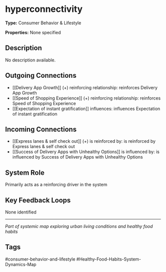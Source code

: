 # hyperconnectivity

**Type:** Consumer Behavior & Lifestyle

**Properties:** None specified

## Description
No description available.

## Outgoing Connections
- [[Delivery App Growth]] (+) reinforcing relationship: reinforces Delivery App Growth
- [[Speed of Shopping Experience]] (+) reinforcing relationship: reinforces Speed of Shopping Experience
- [[Expectation of instant gratification]] influences: influences Expectation of instant gratification

## Incoming Connections
- [[Express lanes & self check out]] (+) is reinforced by: is reinforced by Express lanes & self check out
- [[Success of Delivery Apps with Unhealthy Options]] is influenced by: is influenced by Success of Delivery Apps with Unhealthy Options

## System Role
Primarily acts as a reinforcing driver in the system

## Key Feedback Loops
None identified

---
*Part of systemic map exploring urban living conditions and healthy food habits*

## Tags
#consumer-behavior-and-lifestyle #Healthy-Food-Habits-System-Dynamics-Map
